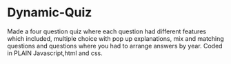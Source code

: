 # Dynamic-Quiz
Made a four question quiz where each question had different features which included, 
multiple choice with pop up explanations, mix and matching questions and questions 
where you had to arrange answers by year. Coded in PLAIN Javascript,html and css. 
